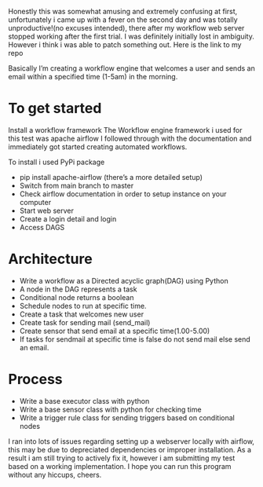 Honestly this was somewhat amusing and extremely confusing at first, unfortunately i came up with a fever on the second day and was totally unproductive!(no excuses intended), there after my workflow web server stopped working after the first trial. I was definitely initially lost in ambiguity. However i think i was able to patch something out.
Here is the link to my repo 

Basically I’m creating a workflow engine that welcomes a user and sends an email within a specified time (1-5am) in the morning.

# To get started 

Install a workflow framework 
The Workflow engine framework i used for this test was apache airflow
I followed through with the documentation and immediately got started creating automated workflows.

To install i used PyPi package 
- pip install apache-airflow (there’s a more detailed setup)
- Switch from main branch to master
- Check airflow documentation in order to setup instance on your computer
- Start web server 
- Create a login detail and login
- Access DAGS

# Architecture
- Write a workflow as a Directed acyclic graph(DAG) using Python 
- A node in the DAG represents a task 
- Conditional node returns a boolean 
- Schedule nodes to run at specific time.
- Create a task that welcomes new user 
- Create task for sending mail (send_mail)
- Create sensor that send email at a specific time(1.00-5.00)
- If tasks for sendmail at specific time is false do not send mail else send an email.

# Process
- Write a base executor class with python
- Write a base sensor class with python for checking time
- Write a trigger rule class for sending triggers based on conditional nodes

I ran into lots of issues regarding setting up a webserver locally with airflow, this may be due to depreciated dependencies or improper installation.
As a result i am still trying to actively fix it, however i am submitting my test based on a working implementation.
I hope you can run this program without any hiccups, cheers.
